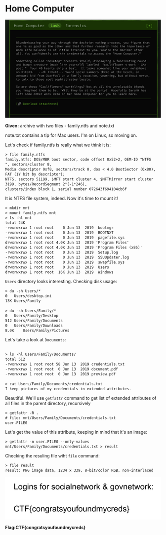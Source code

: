 # Home Computer

![img](https://github.com/ultimate-theory-of-everything/ctf-writeups/blob/master/googlectf-2019/beginners/assets/home-computer-task.png)

**Given:** archive with two files - family.ntfs and note.txt

note.txt contains a tip for Mac users. I'm on Linux, so moving on.

Let's check if family.ntfs is really what we think it is:
```
> file family.ntfs 
family.ntfs: DOS/MBR boot sector, code offset 0x52+2, OEM-ID "NTFS    ", sectors/cluster 8, 
Media descriptor 0xf8, sectors/track 0, dos < 4.0 BootSector (0x80), FAT (1Y bit by descriptor); 
NTFS, sectors 51199, $MFT start cluster 4, $MFTMirror start cluster 3199, bytes/RecordSegment 2^(-1*246), 
clusters/index block 1, serial number 072643f694104cb6f
```
It is NTFS file system, indeed. Now it's time to mount it!
```
> mkdir mnt
> mount family.ntfs mnt
> ls -hl mnt
total 24K
-rwxrwxrwx 1 root root    0 Jun 13  2019  bootmgr
-rwxrwxrwx 1 root root    0 Jun 13  2019  BOOTNXT
-rwxrwxrwx 1 root root    0 Jun 13  2019  pagefile.sys
drwxrwxrwx 1 root root 4.0K Jun 13  2019 'Program Files'
drwxrwxrwx 1 root root 4.0K Jun 13  2019 'Program Files (x86)'
-rwxrwxrwx 1 root root    0 Jun 13  2019  Setup.log
-rwxrwxrwx 1 root root    0 Jun 13  2019  SSUUpdater.log
-rwxrwxrwx 1 root root    0 Jun 13  2019  swapfile.sys
drwxrwxrwx 1 root root    0 Jun 13  2019  Users
drwxrwxrwx 1 root root  16K Jun 13  2019  Windows
```
`Users` directory looks interesting. Checking disk usage:
```
> du -sh Users/*
0	Users/desktop.ini
13K	Users/Family

> du -sh Users/Family/*
0	Users/Family/Desktop
512	Users/Family/Documents
0	Users/Family/Downloads
8.0K	Users/Family/Pictures
```

Let's take a look at `Documents`:
```
 
> ls -hl Users/Family/Documents/
total 512
-rwxrwxrwx 1 root root 58 Jun 13  2019 credentials.txt
-rwxrwxrwx 1 root root  0 Jun 13  2019 document.pdf
-rwxrwxrwx 1 root root  0 Jun 13  2019 preview.pdf

> cat Users/Family/Documents/credentials.txt
I keep pictures of my credentials in extended attributes.
```
Beautiful. We'll use `getfattr` command to get list of extended attributes of all files in the parent directory, recursively
```
> getfattr -R .
# file: mnt/Users/Family/Documents/credentials.txt
user.FILE0
```
Let's get the value of this attribute, keeping in mind that it's an image:
```
> getfattr -n user.FILE0 --only-values mnt/Users/Family/Documents/credentials.txt > result
```
Checking the resuling file wiht `file` command:
```
> file result
result: PNG image data, 1234 x 339, 8-bit/color RGB, non-interlaced
```
![result](https://github.com/ultimate-theory-of-everything/ctf-writeups/blob/master/googlectf-2019/beginners/assets/my-creds)

**Flag:CTF{congratsyoufoundmycreds}** 

